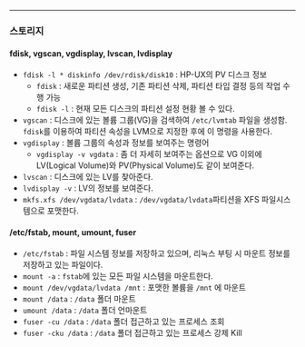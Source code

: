 ---

### 스토리지
#### fdisk, vgscan, vgdisplay, lvscan, lvdisplay
* `fdisk -l * diskinfo /dev/rdisk/disk10` : HP-UX의 PV 디스크 정보
	* `fdisk` : 새로운 파티션 생성, 기존 파티션 삭제, 파티션 타입 결정 등의 작업 수행 가능
	* `fdisk -l` : 현재 모든 디스크의 파티션 설정 현황 볼 수 있다.
* `vgscan` : 디스크에 있는 볼륨 그룹(VG)을 검색하여 `/etc/lvmtab` 파일을 생성함. `fdisk`를 이용하여 파티션 속성을 LVM으로 지정한 후에 이 명령을 사용한다.
* `vgdisplay` : 볼륩 그룹의 속성과 정보를 보여주는 명령어 
	* `vgdisplay -v vgdata` : 좀 더 자세히 보여주는 옵션으로 VG 이외에 LV(Logical Volume)와 PV(Physical Volume)도 같이 보여준다.
* `lvscan` : 디스크에 있는 LV를 찾아준다.
* `lvdisplay -v` : LV의 정보를 보여준다.
* `mkfs.xfs /dev/vgdata/lvdata` : `/dev/vgdata/lvdata`파티션을 XFS 파일시스템으로 포맷한다.

#### /etc/fstab, mount, umount, fuser
* `/etc/fstab` : 파일 시스템 정보를 저장하고 있으며, 리눅스 부팅 시 마운트 정보를 저장하고 있는 파일이다. 
* `mount -a` : `fstab`에 있는 모든 파일 시스템을 마운트한다.
* `mount /dev/vgdata/lvdata /mnt` : 포맷한 볼륨을 `/mnt` 에 마운트
* `mount /data` : `/data` 폴더 마운트
* `umount /data` : `/data` 폴더 언마운트
* `fuser -cu /data` : `/data` 폴더 접근하고 있는 프로세스 조회
* `fuser -cku /data` : `/data` 폴더 접근하고 있는 프로세스 강제 Kill 

